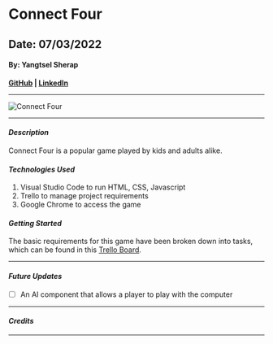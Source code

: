 # Connect Four
## Date: 07/03/2022
#### By: Yangtsel Sherap

**[GitHub](https://github.com/y-sherap) | [LinkedIn](https://www.linkedin.com/in/yangtsel-sherap-51605947/)**

***

![Connect Four](https://preview.redd.it/gl63rh6pj4h51.jpg?auto=webp&s=2b129ab957e4060bdfd7400d909afc2cb8e0ed1f)

***

#### *Description*

Connect Four is a popular game played by kids and adults alike. 


#### *Technologies Used*
1. Visual Studio Code to run HTML, CSS, Javascript
2. Trello to manage project requirements 
3. Google Chrome to access the game 


#### *Getting Started*
The basic requirements for this game have been broken down into tasks, which can be found in this [Trello Board](https://trello.com/b/GFrzRcsE/ysherap-project-1).  

***

#### *Future Updates*
- [ ] An AI component that allows a player to play with the computer


***

#### ***Credits***


***